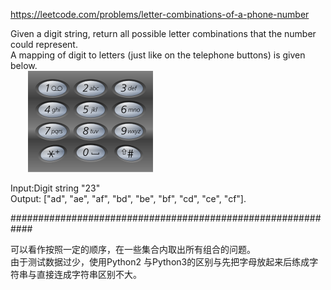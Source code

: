 https://leetcode.com/problems/letter-combinations-of-a-phone-number

Given a digit string, return all possible letter combinations that the number could represent.   
A mapping of digit to letters (just like on the telephone buttons) is given below.  
&emsp;&emsp;![](200px-Telephone-keypad2.png)   

Input:Digit string "23"  
Output: ["ad", "ae", "af", "bd", "be", "bf", "cd", "ce", "cf"].  

############################################################

可以看作按照一定的顺序，在一些集合内取出所有组合的问题。  
由于测试数据过少，使用Python2 与Python3的区别与先把字母放起来后练成字符串与直接连成字符串区别不大。  
